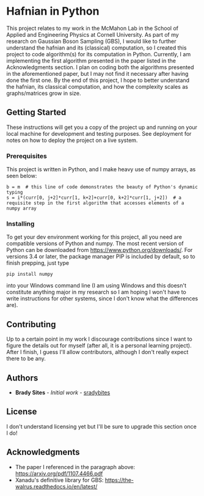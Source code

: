 # Hafnian in Python

This project relates to my work in the McMahon Lab in the School of Applied and Engineering Physics at Cornell University. As part of my research on Gaussian Boson Sampling (GBS), I would like to further understand the hafnian and its (classical) computation, so I created this project to code algorithm(s) for its computation in Python. Currently, I am implementing the first algorithm presented in the paper listed in the Acknowledgments section. I plan on coding both the algorithms presented in the aforementioned paper, but I may not find it necessary after having done the first one. By the end of this project, I hope to better understand the hafnian, its classical computation, and how the complexity scales as graphs/matrices grow in size.

## Getting Started

These instructions will get you a copy of the project up and running on your local machine for development and testing purposes. See deployment for notes on how to deploy the project on a live system.

### Prerequisites

This project is written in Python, and I make heavy use of numpy arrays, as seen below:

```
b = m  # this line of code demonstrates the beauty of Python's dynamic typing
s = i*(curr[0, j+2]*curr[1, k+2]+curr[0, k+2]*curr[1, j+2])  # a requisite step in the first algorithm that accesses elements of a numpy array
```

### Installing

To get your dev environment working for this project, all you need are compatible versions of Python and numpy. The most recent version of Python can be downloaded from https://www.python.org/downloads/. For versions 3.4 or later, the package manager PIP is included by default, so to finish prepping, just type

```
pip install numpy
```

into your Windows command line (I am using Windows and this doesn't constitute anything major in my research so I am hoping I won't have to write instructions for other systems, since I don't know what the differences are).

## Contributing

Up to a certain point in my work I discourage contributions since I want to figure the details out for myself (after all, it is a personal learning project). After I finish, I guess I'll allow contributors, although I don't really expect there to be any.

## Authors

* **Brady Sites** - *Initial work* - [sradybites](https://github.com/sradybites)

## License

I don't understand licensing yet but I'll be sure to upgrade this section once I do!

## Acknowledgments

* The paper I referenced in the paragraph above: https://arxiv.org/pdf/1107.4466.pdf
* Xanadu's definitive library for GBS: https://the-walrus.readthedocs.io/en/latest/
